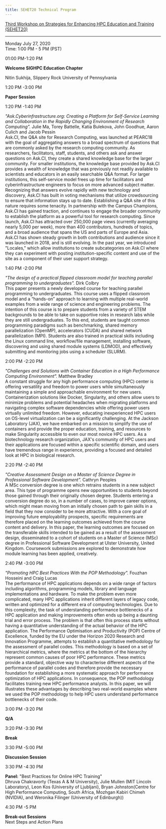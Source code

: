 ```yaml
---
title: SEHET20 Technical Program
---
```


[Third Workshop on Strategies for Enhancing HPC Education and Training (SEHET20)](https://sched.co/cnTP)

---------------------------------------------------------------------------------------------------------------

Monday July 27, 2020  
Time: 1:00 PM - 5 PM (PST)

01:00 PM-1:20 PM

**Welcome SIGHPC Education Chapter**  
  
Nitin Sukhija, Slippery Rock University of Pennsylvania

1:20 PM -3:00 PM

**Paper Session**

1:20 PM -1:40 PM

_"Ask.Cyberinfrastructure.org: Creating a Platform for Self-Service Learning and Collaboration in the Rapidly Changing Environment of Research Computing"._ Julie Ma, Torey Battelle, Katia Bulekova, John Goodhue, Aaron Culich and Jacob Pessin  
Ask.CI, the Q&A site for Research Computing, was launched at PEARC18 with the goal of aggregating answers to a broad spectrum of questions that are commonly asked by the research computing community. As researchers, facilitators, staff, students, and others ask and answer questions on Ask.CI, they create a shared knowledge base for the larger community. For smaller institutions, the knowledge base provided by Ask.CI provides a wealth of knowledge that was previously not readily available to scientists and educators in an easily searchable Q&A format. For larger institutions, this self-service model frees up time for facilitators and cyberinfrastructure engineers to focus on more advanced subject matter. Recognizing that answers evolve rapidly with new technology and discovery, Ask.CI has built in voting mechanisms that utilize crowdsourcing to ensure that information stays up to date. Establishing a Q&A site of this nature requires some tenacity. In partnership with the Campus Champions, Ask.CI has gained traction, and continues to engage the broader community to establish the platform as a powerful tool for research computing. Since launch, Ask.CI has attracted over 250,000 page views (currently averaging nearly 5,000 per week), more than 400 contributors, hundreds of topics, and a broad audience that spans the US and parts of Europe and Asia. Ask.CI has shown steady growth in both contributions and audience since it was launched in 2018, and is still evolving. In the past year, we introduced "Locales," which allow institutions to create subcategories on Ask.CI where they can experiment with posting institution-specific content and use of the site as a component of their user support strategy.

1:40 PM -2:00 PM

_"The design of a practical flipped classroom model for teaching parallel programming to undergraduates"._ Dirk Colbry  
This paper presents a newly developed course for teaching parallel programming to undergraduates. This course uses a flipped classroom model and a “hands-on” approach to learning with multiple real-world examples from a wide range of science and engineering problems. The intention of this course is to prepare students from a variety of STEM backgrounds to be able to take on supportive roles in research labs while they are still undergraduates. To this end, students are taught common programming paradigms such as benchmarking, shared memory parallelization (OpenMP), accelerators (CUDA) and shared network parallelization (MPI). Students are also trained in practical skills including the Linux command line, workflow/file management, installing software, discovering and using shared module systems (LDMOD), and effectively submitting and monitoring jobs using a scheduler (SLURM).

2:00 PM -2:20 PM

_"Challenges and Solutions with Container Education in a High Performance Computing Environment"._ Matthew Bradley  
A constant struggle for any high performance computing (HPC) center is offering versatility and freedom to power users while simultaneously maintaining a simple and approachable environment for new users. Containerization solutions like Docker, Singularity, and others allow users to minimize problems and potential headaches when migrating platforms and navigating complex software dependencies while offering power users virtually unlimited freedom. However, educating inexperienced HPC users on OS-level virtualization can be a significantly challenging. At the Jackson Laboratory (JAX), we have embarked on a mission to simplify the use of containers and provide the proper education, training, and resources to make Singularity accessible to even our most novice HPC users. As a biotechnology research organization, JAX's community of HPC users and their applications are focused within a specific scientific domain, and users have tremendous range in experience, providing a focused and detailed look at HPC in biological research.

2:20 PM -2:40 PM

_"Creative Assessment Design on a Master of Science Degree in Professional Software Development"._ Cathryn Peoples  
A MSc conversion degree is one which retrains students in a new subject area. This type of programme opens new opportunities to students beyond those gained through their originally chosen degree. Students entering a conversion degree do so, in a number of cases, to improve career options, which might mean moving from an initially chosen path to gain skills in a field that they now consider to be more attractive. With a core goal of improving future employability prospects, specific requirements are therefore placed on the learning outcomes achieved from the course content and delivery. In this paper, the learning outcomes are focused on the transferable skills intended to be gained as a result of the assessment design, disseminated to a cohort of students on a Master of Science (MSc) degree in Professional Software Development at Ulster University, United Kingdom. Coursework submissions are explored to demonstrate how module learning has been applied, creatively.

2:40 PM -3:00 PM

_"Promoting HPC Best Practices With the POP Methodology"._ Fouzhan Hosseini and Craig Lucas  
The performance of HPC applications depends on a wide range of factors including algorithms, programming models, library and language implementations and hardware. To make the problem even more complicated, many HPC applications inherit different layers of legacy code, written and optimized for a different era of computing technologies. Due to this complexity, the task of understanding performance bottlenecks of a HPC application and making improvements often ends up being a daunting trial and error process. The problem is that often this process starts without having a quantitative understanding of the actual behavior of the HPC application. The Performance Optimisation and Productivity (POP) Centre of Excellence, funded by the EU under the Horizon 2020 Research and Innovation Programme, attempts to establish a quantitative methodology for the assessment of parallel codes. This methodology is based on a set of hierarchical metrics, where the metrics at the bottom of the hierarchy represent common causes of poor HPC performance. These metrics provide a standard, objective way to characterise different aspects of the performance of parallel codes and therefore provide the necessary foundation for establishing a more systematic approach for performance optimization of HPC applications. In consequence, the POP methodology facilitates training new HPC performance analysts. In this paper, we will illustrates these advantages by describing two real-world examples where we used the POP methodology to help HPC users understand performance bottlenecks of their code.

3:00 PM -3:20 PM

**Q/A**

3:20 PM -3:30 PM

**Break**

3:30 PM -5:00 PM

**Discussion Session**

3:30 PM -4:30 PM

**Panel:** "Best Practices for Online HPC Training"  
Dhruva Chakravorty (Texas A & M University), Julie Mullen (MIT Lincoln Laboratory), Leon Kos (University of Ljubljani), Bryan Johnston(Centre for High Performance Computing, South Africa, Mozhgan Kabiri Chimeh (NVIDIA), and Weronika Filinger (University of Edinburgh))

4:30 PM -5 PM

**Break-out Sessions**  
Next Steps and Action Plans